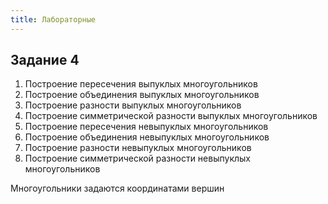 ```yaml
---
title: Лабораторные
---
```


## Задание 4

1. Построение пересечения выпуклых многоугольников
2. Построение объединения выпуклых многоугольников
3. Построение разности выпуклых многоугольников
4. Построение симметрической разности выпуклых многоугольников
5. Построение пересечения невыпуклых многоугольников
6. Построение объединения невыпуклых многоугольников
7. Построение разности невыпуклых многоугольников
8. Построение симметрической разности невыпуклых многоугольников

Многоугольники задаются координатами вершин